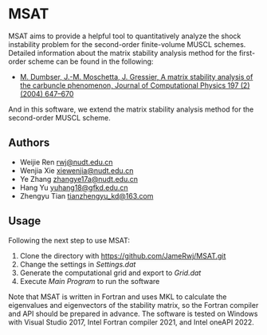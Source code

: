 # MSAT
MSAT aims to provide a helpful tool to quantitatively analyze the shock instability problem for the second-order finite-volume MUSCL schemes. Detailed information about the matrix stability analysis method for the first-order scheme can be found in the following: 
 - [M. Dumbser, J.-M. Moschetta, J. Gressier, A matrix stability analysis of the carbuncle phenomenon, Journal of Computational Physics 197 (2) (2004) 647–670](https://doi.org/10.1016/j.jcp.2003.12.013)

And in this software, we extend the matrix stability analysis method for the second-order MUSCL scheme.

## Authors
- Weijie Ren <rwj@nudt.edu.cn>
- Wenjia Xie <xiewenjia@nudt.edu.cn>
- Ye Zhang <zhangye17a@nudt.edu.cn>
- Hang Yu <yuhang18@gfkd.edu.cn>
- Zhengyu Tian <tianzhengyu_kd@163.com>

## Usage
Following the next step to use MSAT:
 1. Clone the directory with <https://github.com/JameRwj/MSAT.git>
 2. Change the settings in *Settings.dat*
 3. Generate the computational grid and export to *Grid.dat*
 4. Execute *Main Program* to run the software

Note that MSAT is written in Fortran and uses MKL to calculate the eigenvalues and eigenvectors of the stability matrix, so the Fortran compiler and API should be prepared in advance. The software is tested on Windows with Visual Studio 2017, Intel Fortran compiler 2021, and Intel oneAPI 2022.
